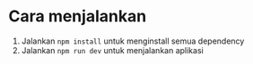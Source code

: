 # Cara menjalankan
1. Jalankan `npm install` untuk menginstall semua dependency
2. Jalankan `npm run dev` untuk menjalankan aplikasi